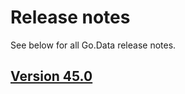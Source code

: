 # Release notes
See below for all Go.Data release notes.

## [Version 45.0](https://github.com/WorldHealthOrganization/godata/blob/master/release-notes/v45.md)
